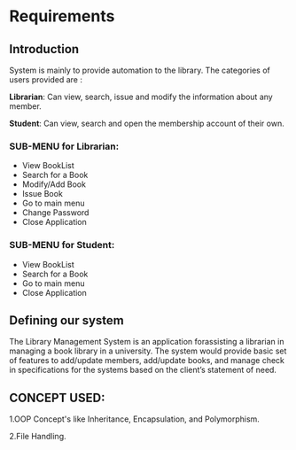 # Requirements
## Introduction
System is mainly to provide automation to the library. The categories of users provided are :

**Librarian**: Can view, search, issue and modify the information about any member.

**Student**: Can view, search and open the membership account of their own. 

### SUB-MENU for Librarian:
* View BookList
* Search for a Book
* Modify/Add Book
* Issue Book
* Go to main menu
* Change Password
* Close Application

### SUB-MENU for Student:
* View BookList
* Search for a Book
* Go to main menu
* Close Application

## Defining our system

The Library Management System is an application forassisting a librarian in managing a book library in a university. The system would provide basic set of features to add/update members, add/update books, and manage check in specifications for the systems based on the client’s statement of need.

## CONCEPT USED:

1.OOP Concept's like Inheritance, Encapsulation, and Polymorphism.

2.File Handling.

